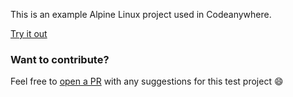 This is an example Alpine Linux project used in Codeanywhere.

[Try it out](https://beta.codeanywhere.com/workspace#https://github.com/Codeanywhere-Templates/base-alpine)
### Want to contribute?

Feel free to [open a PR](https://github.com/Codeanywhere-Templates/base-alpine) with any suggestions for this test project :smile: 